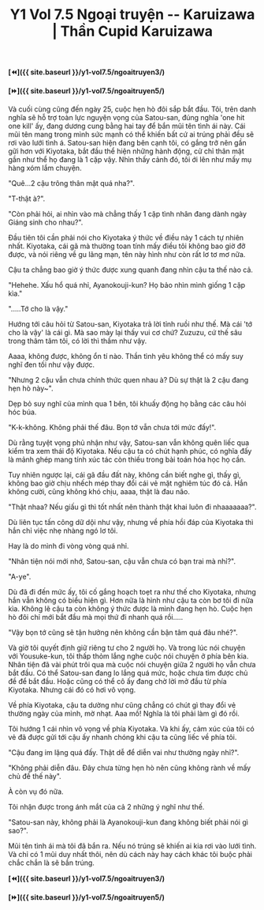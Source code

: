 ﻿---
layout: post
title: Y1 Vol 7.5 Ngoại truyện -- Karuizawa | Thần Cupid Karuizawa
permalink: /y1-vol7.5/ngoaitruyen4/
---

**[⏪]({{ site.baseurl }}/y1-vol7.5/ngoaitruyen3/)**

**[⏩]({{ site.baseurl }}/y1-vol7.5/ngoaitruyen5/)**

Và cuối cùng cũng đến ngày 25, cuộc hẹn hò đôi sắp bắt đầu. Tôi, trên danh nghĩa sẽ hỗ trợ toàn lực nguyện vọng của Satou-san, đúng nghĩa \'one hit one kill\' ấy, đang dương cung bằng hai tay để bắn mũi tên tình ái này. Cái mũi tên mang trong mình sức mạnh có thể khiến bất cứ ai trúng phải đều sẽ rơi vào lưới tình á. Satou-san hiện đang bên cạnh tôi, có gắng trở nên gần gữi hơn với Kiyotaka, bắt đầu thể hiện những hành động, cử chỉ thân mật gần như thể họ đang là 1 cặp vậy. Nhìn thấy cảnh đó, tôi ới lên như mấy mụ hàng xóm lắm chuyện.

\"Quê\...2 cậu trông thân mật quá nha?\".

\"T-thật à?\".

\"Còn phải hỏi, ai nhìn vào mà chẳng thấy 1 cặp tình nhân đang dành ngày Giáng sinh cho nhau?\".

Đầu tiên tôi cần phải nói cho Kiyotaka ý thức về điều này 1 cách tự nhiên nhất. Kiyotaka, cái gã mà thường toan tính mấy điều tôi không bao giờ đỡ được, và nói riêng về gu lãng mạn, tên này hình như còn rất lơ tơ mơ nữa.

Cậu ta chẳng bao giờ ý thức được xung quanh đang nhìn cậu ta thế nào cả.

\"Hehehe. Xấu hổ quá nhỉ, Ayanokouji-kun? Họ bảo nhìn mình giống 1 cặp kìa.\"

\"\.....Tớ cho là vậy.\"

Hướng tới câu hỏi từ Satou-san, Kiyotaka trả lời tỉnh ruồi như thế. Mà cái \'tớ cho là vậy\' là cái gì. Mà sao mày lại thấy vui cơ chứ? Zuzuzu, cứ thế sâu trong thâm tâm tôi, có lời thì thầm như vậy.

Aaaa, không được, không ổn tí nào. Thần tình yêu không thể có mấy suy nghĩ đen tối như vậy được.

\"Nhưng 2 cậu vẫn chưa chính thức quen nhau à? Dù sự thật là 2 cậu đang hẹn hò này\~\".

Dẹp bỏ suy nghĩ của mình qua 1 bên, tôi khuấy động họ bằng các câu hỏi hóc búa.

\"K-k-không. Không phải thế đâu. Bọn tớ vẫn chưa tới mức đấy!\".

Dù rằng tuyệt vọng phủ nhận như vậy, Satou-san vẫn không quên liếc qua kiểm tra xem thái độ Kiyotaka. Nếu cậu ta có chút hạnh phúc, có nghĩa đấy là mảnh ghép mang tính xúc tác còn thiếu trong bài toán hóa học họ cần.

Tuy nhiên ngược lại, cái gã đầu đất này, không cần biết nghe gì, thấy gì, không bao giờ chịu nhếch mép thay đổi cái vẻ mặt nghiêm túc đó cả. Hắn không cười, cũng không khó chịu, aaaa, thật là đau não.

\"Thật nhaa? Nếu giấu gì thì tốt nhất nên thành thật khai luôn đi nhaaaaaaa?\".

Dù liên tục tấn công dữ dội như vậy, nhưng về phía hồi đáp của Kiyotaka thì hắn chỉ việc nhẹ nhàng ngó lơ tôi.

Hay là do mình đi vòng vòng quá nhỉ.

\"Nhân tiện nói mới nhớ, Satou-san, cậu vẫn chưa có bạn trai mà nhỉ?\".

\"A-ye\".

Dù đã đi đến mức ấy, tôi cố gắng hoạch toẹt ra như thế cho Kiyotaka, nhưng hắn vẫn không có biểu hiện gì. Hơn nữa là hình như cậu ta còn bơ tôi đi nữa kìa. Không lẽ cậu ta còn không ý thức được là mình đang hẹn hò. Cuộc hẹn hò đôi chỉ mới bắt đầu mà mọi thứ đi nhanh quá rồi\.....

\"Vậy bọn tớ cũng sẽ tận hưởng nên không cần bận tâm quá đâu nhé?\".

Và giờ tôi quyết định giữ riêng tư cho 2 người họ. Và trong lúc nói chuyện với Yousuke-kun, tôi thấp thỏm lắng nghe cuộc nói chuyện ở phía bên kia. Nhân tiện đã vài phút trôi qua mà cuộc nói chuyện giữa 2 người họ vẫn chưa bắt đầu. Có thể Satou-san đang lo lắng quá mức, hoặc chưa tìm được chủ đề để bắt đầu. Hoặc cũng có thể cô ấy đang chờ lời mở đầu từ phía Kiyotaka. Nhưng cái đó có hơi vô vọng.

Về phía Kiyotaka, cậu ta dường như cũng chẳng có chút gì thay đổi vẻ thường ngày của mình, mờ nhạt. Aaa mồ! Nghĩa là tôi phải làm gì đó rồi.

Tôi hướng 1 cái nhìn vô vọng về phía Kiyotaka. Và khi ấy, cảm xúc của tôi có vẻ đã được gửi tới cậu ấy nhanh chóng khi cậu ta cũng liếc về phía tôi.

\"Cậu đang im lặng quá đấy. Thật dễ để diễn vai như thường ngày nhỉ?\".

\"Không phải diễn đâu. Đây chưa từng hẹn hò nên cũng không rành về mấy chủ đề thế này\".

À còn vụ đó nữa.

Tôi nhận được trong ánh mắt của cả 2 những ý nghĩ như thế.

\"Satou-san này, không phải là Ayanokouji-kun đang không biết phải nói gì sao?\".

Mũi tên tình ái mà tôi đã bắn ra. Nếu nó trúng sẽ khiến ai kia rơi vào lưới tình. Và chỉ có 1 mũi duy nhất thôi, nên dù cách này hay cách khác tôi buộc phải chắc chắn là sẽ bắn trúng.

**[⏪]({{ site.baseurl }}/y1-vol7.5/ngoaitruyen3/)**

**[⏩]({{ site.baseurl }}/y1-vol7.5/ngoaitruyen5/)**
